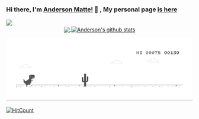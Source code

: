 ### Hi there, I'm [Anderson Matte!](https://www.linkedin.com/in/andersonmatte/) 👋 , My personal page [is here](https://andersonmatte.github.io/)</br>

   <a href="https://github.com/andersonmatte/Xamarin.Forms.NeoControls">
   <img align="center" src="https://github-readme-stats-anuraghazra1.vercel.app/api/top-langs/?username=andersonmatte&langs_count=5" />
   </a>

<div align="center">
   
   <a href="https://github.com/andersonmatte/Xamarin.Forms.NeoControls">
   <img align="center" src="https://github-readme-stats-anuraghazra1.vercel.app/api/top-langs/?username=andersonmatte&langs_count=5" />
   </a>
   
   <a href="https://github.com/andersonmatte/Xamarin.Forms.NeoControls">
      <img align="center" src="https://github-readme-stats.anuraghazra1.vercel.app/api?username=andersonmatte&show_icons=true&line_height=27" alt="Anderson's github stats" />
   </a>
</div>

![image](https://github.com/andersonmatte/andersonmatte/blob/master/dino.gif)

[![HitCount](http://hits.dwyl.com/andersonmatte/andersonmatte.svg)](http://hits.dwyl.com/andersonmatte/andersonmatte)
